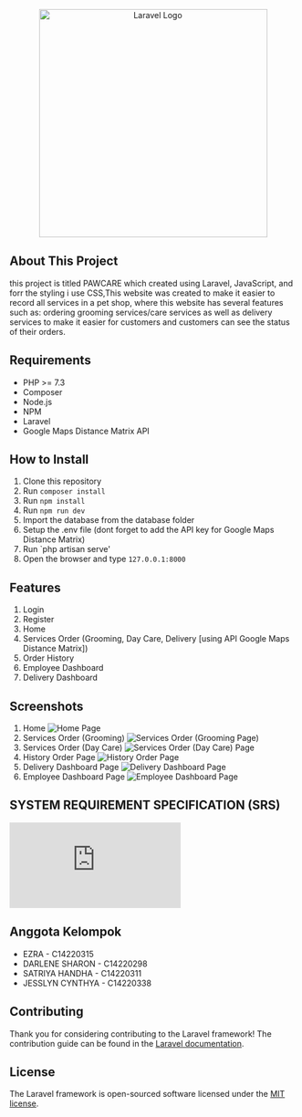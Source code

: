 <p align="center"><a href="https://laravel.com" target="_blank"><img src="https://raw.githubusercontent.com/laravel/art/master/logo-lockup/5%20SVG/2%20CMYK/1%20Full%20Color/laravel-logolockup-cmyk-red.svg" width="400" alt="Laravel Logo"></a></p>


## About This Project

this project is titled PAWCARE which created using Laravel, JavaScript, and forr the styling i use CSS,This website was created to make it easier to record all services in a pet shop, where this website has several features such as:
ordering grooming services/care services as well as delivery services to make it easier for customers and customers can see the status of their orders.


## Requirements

- PHP >= 7.3
- Composer
- Node.js
- NPM
- Laravel
- Google Maps Distance Matrix API


## How to Install

1. Clone this repository
2. Run `composer install`
3. Run `npm install`
4. Run `npm run dev`
5. Import the database from the database folder
6. Setup the .env file (dont forget to add the API key for Google Maps Distance Matrix)
6. Run `php artisan serve'
7. Open the browser and type `127.0.0.1:8000`


## Features

1. Login
2. Register
3. Home
4. Services Order (Grooming, Day Care, Delivery [using API Google Maps Distance Matrix])
5. Order History
6. Employee Dashboard
7. Delivery Dashboard


## Screenshots

1. Home
![Home Page](https://raw.githubusercontent.com/ezrabrilliant/pawcare-laravel/main/__assets__/HomePage.png)
2. Services Order (Grooming)
![Services Order (Grooming Page)](https://raw.githubusercontent.com/ezrabrilliant/pawcare-laravel/main/__assets__/GroomingPage.png)
3. Services Order (Day Care)
![Services Order (Day Care) Page](https://raw.githubusercontent.com/ezrabrilliant/pawcare-laravel/main/__assets__/PenitipanPage.png)
4. History Order Page
![History Order Page](https://raw.githubusercontent.com/ezrabrilliant/pawcare-laravel/main/__assets__/HistoryOrderPage.png)
5. Delivery Dashboard Page
![Delivery Dashboard Page](https://github.com/ezrabrilliant/pawcare-laravel/blob/main/__assets__/test-driver-dashboard-crop.gif?raw=true)
6. Employee Dashboard Page
![Employee Dashboard Page](https://raw.githubusercontent.com/ezrabrilliant/pawcare-laravel/main/__assets__/test-cage.gif)


## SYSTEM REQUIREMENT SPECIFICATION (SRS)
![SRS Pawcare.pdf](https://github.com/ezrabrilliant/pawcare-laravel/blob/main/__assets__/SRS_ADSI_PawCare.pdf)


## Anggota Kelompok

- EZRA - C14220315
- DARLENE SHARON - C14220298
- SATRIYA HANDHA - C14220311
- JESSLYN CYNTHYA - C14220338


## Contributing

Thank you for considering contributing to the Laravel framework! The contribution guide can be found in the [Laravel documentation](https://laravel.com/docs/contributions).


## License

The Laravel framework is open-sourced software licensed under the [MIT license](https://opensource.org/licenses/MIT).
